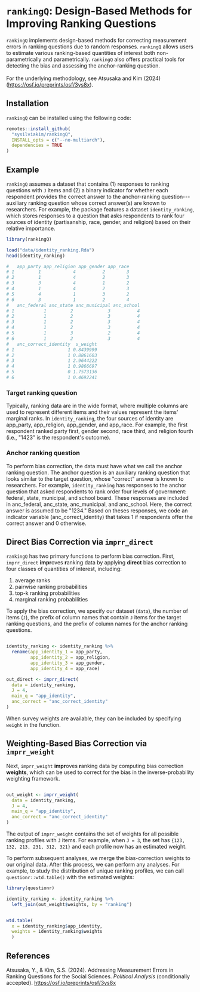 # `rankingQ`: Design-Based Methods for Improving Ranking Questions

`rankingQ` implements design-based methods for correcting measurement errors in ranking questions due to random responses. `rankingQ` allows users to estimate various ranking-based quantities of interest both non-parametrically and parametrically. `rankingQ` also offers practical tools for detecting the bias and assessing the anchor-ranking question.\
\
For the underlying methodology, see Atsusaka and Kim (2024) (<https://osf.io/preprints/osf/3ys8x>).

## Installation

`rankingQ` can be installed using the following code:

``` r
remotes::install_github(
  "sysilviakim/rankingQ",
  INSTALL_opts = c("--no-multiarch"),
  dependencies = TRUE
)
```

## Example

`rankingQ` assumes a dataset that contains (1) responses to ranking questions with `J` items and (2) a binary indicator for whether each respondent provides the correct answer to the anchor-ranking question---auxiliary ranking question whose correct answer(s) are known to researchers. For example, the package features a dataset `identity_ranking`, which stores responses to a question that asks respondents to rank four sources of identity (partisanship, race, gender, and religion) based on their relative importance.
``` r
library(rankingQ)

load("data/identity_ranking.Rda")
head(identity_ranking)

#   app_party app_religion app_gender app_race
# 1         1            4          2        3
# 2         1            4          2        3
# 3         3            4          1        2
# 4         1            4          2        3
# 5         4            1          3        2
# 6         3            1          2        4
#   anc_federal anc_state anc_municipal anc_school
# 1           1         2             3          4
# 2           1         2             3          4
# 3           1         2             3          4
# 4           1         2             3          4
# 5           1         3             2          4
# 6           1         2             3          4
#   anc_correct_identity  s_weight
# 1                    1 0.8439999
# 2                    1 0.8861603
# 3                    1 2.9644222
# 4                    1 0.9866697
# 5                    0 1.7573136
# 6                    1 0.4692241
```

### Target ranking question

Typically, ranking data are in the wide format, where multiple columns are used to represent different items and their values represent the items' marginal ranks. In `identity_ranking`, the four sources of identity are app_party, app_religion, app_gender, and app_race. For example, the first respondent ranked party first, gender second, race third, and religion fourth (i.e., "1423" is the respondent's outcome).

### Anchor ranking question

To perform bias correction, the data must have what we call the anchor ranking question. The anchor question is an auxiliary ranking question that looks similar to the target question, whose "correct" answer is known to researchers. For example, `identity_ranking` has responses to the anchor question that asked respondents to rank order four levels of government: federal, state, municipal, and school board. These responses are included in anc_federal, anc_state, anc_municipal, and anc_school. Here, the correct answer is assumed to be "1234." Based on theses responses, we code an indicator variable (anc_correct_identity) that takes 1 if respondents offer the correct answer and 0 otherwise.


## Direct Bias Correction via `imprr_direct`

`rankingQ` has two primary functions to perform bias correction. First, `imprr_direct` **impr**oves **r**anking data by applying **direct** bias correction to four classes of quantities of interest, including:

1.  average ranks
2.  pairwise ranking probabilities
3.  top-k ranking probabilities
4.  marginal ranking probabilities

To apply the bias correction, we specify our dataset (`data`), the number of items (`J`), the prefix of column names that contain `J` items for the target ranking questions, and the prefix of column names for the anchor ranking questions.

``` r

identity_ranking <- identity_ranking %>%
  rename(app_identity_1 = app_party,
         app_identity_2 = app_religion,
         app_identity_3 = app_gender,
         app_identity_4 = app_race)

out_direct <- imprr_direct(
  data = identity_ranking,
  J = 4,
  main_q = "app_identity",
  anc_correct = "anc_correct_identity"
)
```

When survey weights are available, they can be included by specifying `weight` in the function.

## Weighting-Based Bias Correction via `imprr_weight`

Next, `imprr_weight` **impr**oves **r**anking data by computing bias correction **weights**, which can be used to correct for the bias in the inverse-probability weighting framework.

``` r

out_weight <- imprr_weight(
  data = identity_ranking,
  J = 4,
  main_q = "app_identity",
  anc_correct = "anc_correct_identity"
)
```

The output of `imprr_weight` contains the set of weights for all possible ranking profiles with `J` items. For example, when `J = 3`, the set has `{123, 132, 213, 231, 312, 321}` and each profile now has an estimated weight.

To perform subsequent analyses, we merge the bias-correction weights to our original data. After this process, we can perform any analyses. For example, to study the distribution of unique ranking profiles, we can call `questionr::wtd.table()` with the estimated weights:

``` r
library(questionr)

identity_ranking <- identity_ranking %>%
  left_join(out_weight$weights, by = "ranking") 


wtd.table(
  x = identity_ranking$app_identity,
  weights = identity_ranking$weights
  )
```

## References

Atsusaka, Y., & Kim, S.S. (2024). Addressing Measurement Errors in Ranking Questions for the Social Sciences. *Political Analysis* (conditionally accepted). <https://osf.io/preprints/osf/3ys8x>

